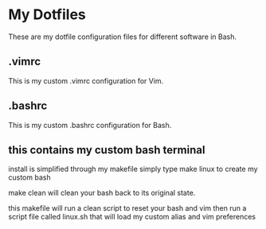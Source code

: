 # My Dotfiles
These are my dotfile configuration files for different software in Bash.
## .vimrc
This is my custom .vimrc configuration for Vim.
## .bashrc
This is my custom .bashrc configuration for Bash.

## this contains my custom bash terminal
install is simplified through my makefile
simply type make linux to create my custom bash

make clean will clean your bash back to its original state.

this makefile will run a clean script to reset your bash and vim
then run a script file called linux.sh that will load my custom alias and vim preferences
